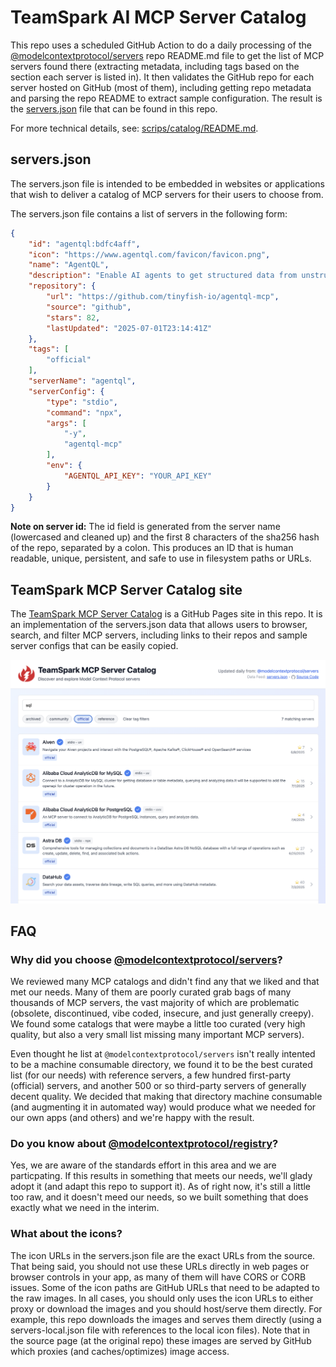 # TeamSpark AI MCP Server Catalog

This repo uses a scheduled GitHub Action to do a daily processing of the [@modelcontextprotocol/servers](https://github.com/modelcontextprotocol/servers/) repo README.md file to get the list of MCP servers found there (extracting metadata, including tags based on the section each server is listed in).  It then validates the GitHub repo for each server hosted on GitHub (most of them), including getting repo metadata and parsing the repo README to extract sample configuration.  The result is the [servers.json](./public/servers.json) file that can be found in this repo.

For more technical details, see: [scrips/catalog/README.md](/scripts/catalog/README.md).

## servers.json

The servers.json file is intended to be embedded in websites or applications that wish to deliver a catalog of MCP servers for their users to choose from.

The servers.json file contains a list of servers in the following form:

```json
{
    "id": "agentql:bdfc4aff",
    "icon": "https://www.agentql.com/favicon/favicon.png",
    "name": "AgentQL",
    "description": "Enable AI agents to get structured data from unstructured web with AgentQL.",
    "repository": {
        "url": "https://github.com/tinyfish-io/agentql-mcp",
        "source": "github",
        "stars": 82,
        "lastUpdated": "2025-07-01T23:14:41Z"
    },
    "tags": [
        "official"
    ],
    "serverName": "agentql",
    "serverConfig": {
        "type": "stdio",
        "command": "npx",
        "args": [
            "-y",
            "agentql-mcp"
        ],
        "env": {
            "AGENTQL_API_KEY": "YOUR_API_KEY"
        }
    }
}
```

**Note on server id:** The id field is generated from the server name (lowercased and cleaned up) and the first 8 characters of the sha256 hash of the repo, separated by a colon.  This produces an ID that is human readable, unique, persistent, and safe to use in filesystem paths or URLs.

## TeamSpark MCP Server Catalog site

The [TeamSpark MCP Server Catalog](https://teamsparkai.github.io/ToolCatalog/) is a GitHub Pages site in this repo.  It is an implementation of the servers.json data that allows users to browser, search, and filter MCP servers, including links to their repos and sample server configs that can be easily copied.

![MCP Server Catalog Screenshot](./public/screenshot.png)

## FAQ

### Why did you choose [@modelcontextprotocol/servers](https://github.com/modelcontextprotocol/servers/)?

We reviewed many MCP catalogs and didn't find any that we liked and that met our needs.  Many of them are poorly curated grab bags of many thousands of MCP servers, the vast majority of which are problematic (obsolete, discontinued, vibe coded, insecure, and just generally creepy).  We found some catalogs that were maybe a little too curated (very high quality, but also a very small list missing many important MCP servers).

Even thought he list at `@modelcontextprotocol/servers` isn't really intented to be a machine consumable directory, we found it to be the best curated list (for our needs) with reference servers, a few hundred first-party (official) servers, and another 500 or so third-party servers of generally decent quality.  We decided that making that directory machine consumable (and augmenting it in automated way) would produce what we needed for our own apps (and others) and we're happy with the result.

### Do you know about [@modelcontextprotocol/registry](https://github.com/modelcontextprotocol/registry)?

Yes, we are aware of the standards effort in this area and we are particpating.  If this results in something that meets our needs, we'll glady adopt it (and adapt this repo to support it).  As of right now, it's still a little too raw, and it doesn't meed our needs, so we built something that does exactly what we need in the interim.

### What about the icons?

The icon URLs in the servers.json file are the exact URLs from the source.  That being said, you should not use these URLs directly in web pages or browser controls in your app, as many of them will have CORS or CORB issues.  Some of the icon paths are GitHub URLs that need to be adapted to the raw images.  In all cases, you should only uses the icon URLs to either proxy or download the images and you should host/serve them directly.  For example, this repo downloads the images and serves them directly (using a servers-local.json file with references to the local icon files).  Note that in the source page (at the original repo) these images are served by GitHub which proxies (and caches/optimizes) image access.